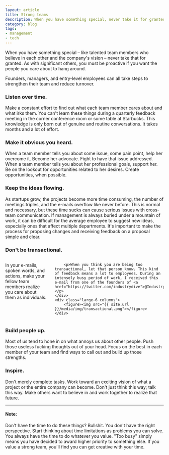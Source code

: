 ```yaml
---
layout: article
title: Strong teams
description: When you have something special, never take it for granted.
category: blog
tags: 
- management
- tech
---
```


<p><span class="drop-cap">W</span>hen you have something special – like talented team members who believe in each other and the company's vision – never take that for granted. As with significant others, you must be proactive if you want the people you care about to hang around.</p>

<p>Founders, managers, and entry-level employees can all take steps to strengthen their team and reduce turnover.</p>

<h3>Listen over time.</h3>
<p>Make a constant effort to find out what each team member cares about and what irks them. You can't learn these things during a quarterly feedback meeting in the corner conference room or some table at Starbucks. This knowledge is only born out of genuine and routine conversations. It takes months and a lot of effort.</p>

<h3>Make it obvious you heard.</h3>
<p>When a team member tells you about some issue, some pain point, help her overcome it. Become her advocate. Fight to have that issue addressed. When a team member tells you about her professional goals, support her. Be on the lookout for opportunities related to her desires. Create opportunities, when possible.</p>

<h3>Keep the ideas flowing.</h3>
<p>As startups grow, the projects become more time consuming, the number of meetings triples, and the e-mails overflow like never before. This is normal and necessary, but these time sucks can cause serious issues with cross-team communication. If management is always buried under a mountain of work, it can be difficult for the average employee to suggest new ideas, especially ones that affect multiple departments. It's important to make the process for proposing changes and receiving feedback on a proposal simple and clear.</p>

<h3>Don't be transactional.</h3>
<div class="row">
	<div class="large-6 columns">
		<p>In your e-mails, spoken words, and actions, make your fellow team members realize you care about them as individuals.</p>

		<p>When you think you are being too transactional, let that person know. This kind of feedback means a lot to employees. During an intensely busy period of work, I received this e-mail from one of the founders of <a href="https://twitter.com/industrydive">@IndustryDive</a>.</p>
	</div>
	<div class="large-6 columns">
		<figure><img src="{{ site.url }}/media/img/transactional.png"></figure>
	</div>
</div>

<h3>Build people up.</h3>
<p>Most of us tend to hone in on what annoys us about other people. Push those useless fucking thoughts out of your head. Focus on the best in each member of your team and find ways to call out and build up those strengths.</p>

<h3>Inspire.</h3>
<p>Don't merely complete tasks. Work toward an exciting vision of what a project or the entire company can become. Don't just think this way; talk this way. Make others want to believe in and work together to realize that future.</p>

---
<h4>Note:</h4>
<p>Don't have the time to do these things? Bullshit. You don't have the right perspective. Start thinking about time limitations as problems you can solve. You always have the time to do whatever you value. "Too busy" simply means you have decided to award higher priority to something else. If you value a strong team, you'll find you can get creative with your time.</p>